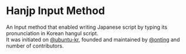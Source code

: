 # Hanjp Input Method

An Input method that enabled writing Japanese script by typing its pronunciation in Korean hangul script.  
It was initiated on [@ubuntu-kr](https://github.com/ubuntu-kr), founded and maintained by [@onting](https://github.com/onting) and number of contributors. 
